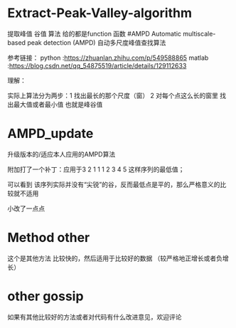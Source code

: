 # Extract-Peak-Valley-algorithm
提取峰值 谷值 算法 
给的都是function 函数
#AMPD 
Automatic multiscale-based peak detection (AMPD) 自动多尺度峰值查找算法

参考链接：
python :https://zhuanlan.zhihu.com/p/549588865
matlab :https://blog.csdn.net/qq_54875519/article/details/129112633

理解：

实际上算法分为两步：1 找出最长的那个尺度（窗） 2 对每个点这么长的窗里 找出最大值或者最小值 也就是峰谷值

# AMPD_update
升级版本的/适应本人应用的AMPD算法

附加打了一个补丁：应用于3 2 1 1 1 2 3 4 5 这样序列的最低值；

可以看到 该序列实际并没有“尖锐”的谷，反而最低点是平的，那么严格意义的比较就不适用

小改了一点点

# Method other
这个是其他方法 比较快的，然后适用于比较好的数据 （较严格地正增长或者负增长）

# other gossip
如果有其他比较好的方法或者对代码有什么改进意见，欢迎评论

